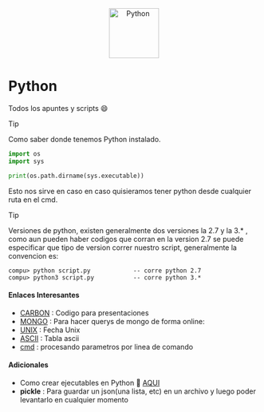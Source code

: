 <div align="center">
	<img width="100" src="https://user-images.githubusercontent.com/25181517/183423507-c056a6f9-1ba8-4312-a350-19bcbc5a8697.png" alt="Python" title="Python"/>
</div>

# Python

Todos los apuntes y scripts :smile:

> [!TIP]
> Como saber donde tenemos Python instalado.
```python
import os
import sys

print(os.path.dirname(sys.executable))
```

Esto nos sirve en caso en caso quisieramos tener python desde cualquier ruta en el cmd.


> [!TIP]
> Versiones de python, existen generalmente dos versiones la 2.7 y la 3.* , como aun pueden haber codigos que corran en la version 2.7 se puede especificar que tipo de version correr nuestro script, generalmente la convencion es:
```console
compu> python script.py            -- corre python 2.7
compu> python3 script.py           -- corre python 3.*
```


#### Enlaces Interesantes

- [CARBON](https://carbon.now.sh/) : Codigo para presentaciones
- [MONGO](https://mongoplayground.net/) : Para hacer querys de mongo de forma online:
- [UNIX](https://www.epochconverter.com/) : Fecha Unix
- [ASCII](https://bytetool.web.app/en/ascii/) : Tabla ascii
- [cmd](https://rctorr.wordpress.com/2014/01/16/procesando-parametros-en-la-linea-de-comando-en-python/) : procesando parametros por linea de comando

#### Adicionales

- Como crear ejecutables en Python 🐍 [AQUI](https://omes-va.com/como-crear-ejecutables-en-python-pyinstaller-parte-1/)
- **pickle** : Para guardar un json(una lista, etc) en un archivo y luego poder levantarlo en cualquier momento 
